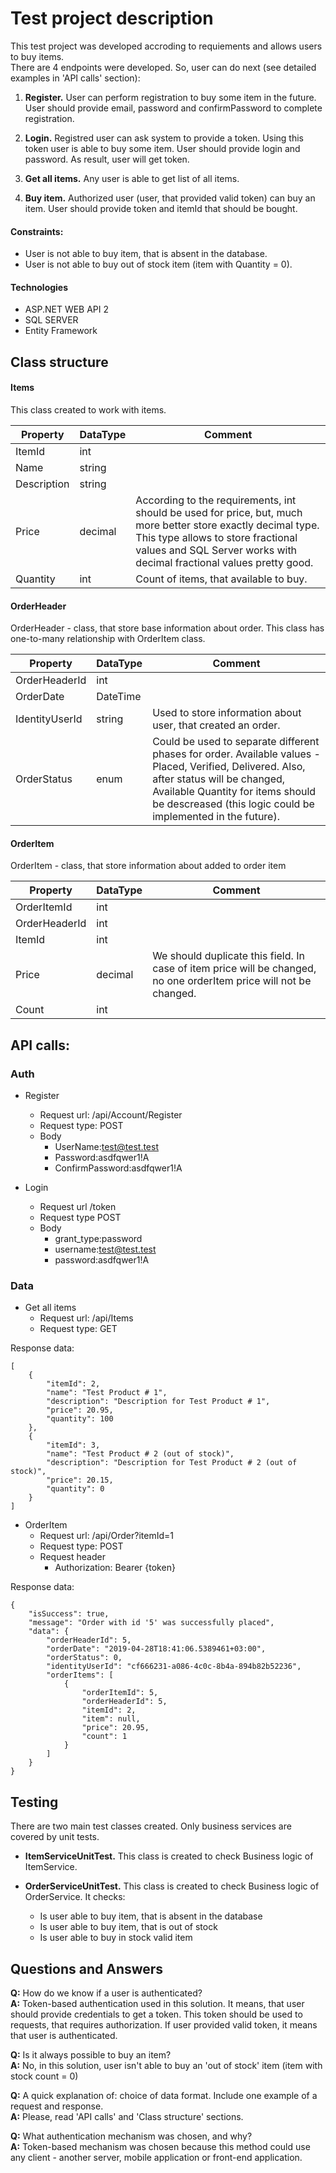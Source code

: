 # Test project description
This test project was developed accroding to requiements and allows users to buy items. <br/>
There are 4 endpoints were developed. So, user can do next (see detailed examples in 'API calls' section):

1. **Register.**
User can perform registration to buy some item in the future.
User should provide email, password and confirmPassword to complete registration.

2. **Login.**
Registred user can ask system to provide a token. Using this token user is able to buy some item.
User should provide login and password. As result, user will get token.

3. **Get all items.**
Any user is able to get list of all items. 

4. **Buy item.**
Authorized user (user, that provided valid token) can buy an item.
User should provide token and itemId that should be bought.

#### Constraints:
- User is not able to buy item, that is absent in the database.
- User is not able to buy out of stock item (item with Quantity = 0).

#### Technologies
- ASP.NET WEB API 2
- SQL SERVER
- Entity Framework

## Class structure

#### Items

This class created to work with items.

| Property  | DataType | Comment |
| ------------- | ------------- | ------------- |
| ItemId  | int  |  |
| Name  | string  |  |
| Description  | string  |  |
| Price  | decimal  | According to the requirements, int should be used for price, but, much more better store exactly decimal type. This type allows to store fractional values and SQL Server works with decimal fractional values pretty good. |
| Quantity  | int  | Count of items, that available to buy. |


#### OrderHeader

OrderHeader - class, that store base information about order. This class has one-to-many relationship with OrderItem class.

| Property  | DataType | Comment |
| ------------- | ------------- | ------------- |
| OrderHeaderId  | int  |  |
| OrderDate  | DateTime  |  |
| IdentityUserId  | string  | Used to store information about user, that created an order. |
| OrderStatus  | enum  | Could be used to separate different phases for order. Available values - Placed, Verified, Delivered. Also, after status will be changed, Available Quantity for items should be descreased (this logic could be implemented in the future). |



#### OrderItem

OrderItem - class, that store information about added to order item

| Property  | DataType | Comment |
| ------------- | ------------- | ------------- |
| OrderItemId  | int  |  |
| OrderHeaderId  | int  |  |
| ItemId  | int  |  |
| Price  | decimal  | We should duplicate this field. In case of item price will be changed, no one orderItem price will not be changed. |
| Count  | int  |  |


## API calls:


### Auth

- Register
	- Request url: /api/Account/Register
	- Request type: POST
	- Body			
		- UserName:test@test.test
		- Password:asdfqwer1!A
		- ConfirmPassword:asdfqwer1!A

- Login
	- Request url		/token
	- Request type	POST
	- Body			
		- grant_type:password
		- username:test@test.test
		- password:asdfqwer1!A


### Data

- Get all items 
	- Request url: /api/Items
	- Request type: GET

Response data:
```
[
    {
        "itemId": 2,
        "name": "Test Product # 1",
        "description": "Description for Test Product # 1",
        "price": 20.95,
        "quantity": 100
    },
    {
        "itemId": 3,
        "name": "Test Product # 2 (out of stock)",
        "description": "Description for Test Product # 2 (out of stock)",
        "price": 20.15,
        "quantity": 0
    }
]
```


- OrderItem 
	- Request url: /api/Order?itemId=1
	- Request type: POST
	- Request header	
		- Authorization: Bearer {token}

Response data:
```
{
    "isSuccess": true,
    "message": "Order with id '5' was successfully placed",
    "data": {
        "orderHeaderId": 5,
        "orderDate": "2019-04-28T18:41:06.5389461+03:00",
        "orderStatus": 0,
        "identityUserId": "cf666231-a086-4c0c-8b4a-894b82b52236",
        "orderItems": [
            {
                "orderItemId": 5,
                "orderHeaderId": 5,
                "itemId": 2,
                "item": null,
                "price": 20.95,
                "count": 1
            }
        ]
    }
}
```


## Testing

There are two main test classes created.
Only business services are covered by unit tests.

- **ItemServiceUnitTest.** This class is created to check Business logic of ItemService.

- **OrderServiceUnitTest.** This class is created to check Business logic of OrderService. It checks:
	- Is user able to buy item, that is absent in the database
	- Is user able to buy item, that is out of stock
	- Is user able to buy in stock valid item


## Questions and Answers

**Q:** How do we know if a user is authenticated? <br />
**A:** Token-based authentication used in this solution. It means, that user should provide credentials to get a token. This token should be used to requests, that requires authorization. If user provided valid token, it means that user is authenticated.

**Q:** Is it always possible to buy an item?<br />
**A:** No, in this solution, user isn't able to buy an 'out of stock' item (item with stock count = 0)

**Q:** A quick explanation of: choice of data format. Include one example of a request and response. <br />
**A:** Please, read 'API calls' and 'Class structure' sections.

**Q:** What authentication mechanism was chosen, and why?<br />
**A:** Token-based mechanism was chosen because this method could use any client - another server, mobile application or front-end application.
